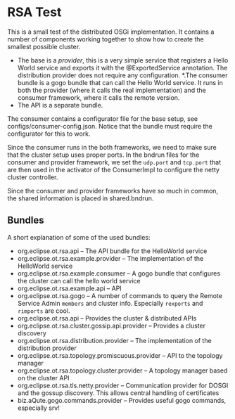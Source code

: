 # RSA Test

This is a small test of the distributed OSGi implementation. It contains a number of components working together
to show how to create the smallest possible cluster.

* The base is a _provider_, this is a very simple service that registers a Hello World service and exports
  it with the @ExportedService annotation. The distribution provider does not require any configuration.
*.The consumer bundle is a gogo bundle that can call the Hello World service. It runs in both the provider
  (where it calls the real implementation) and the consumer framework, where it calls the remote version.
* The API is a separate bundle.

The consumer contains a configurator file for the base setup, see configs/consumer-config.json. Notice that
the bundle must require the configurator for this to work.

Since the consumer runs in the both frameworks, we need to make sure that the cluster setup uses proper
ports. In the bndrun files for the consumer and provider framework, we set the `udp.port` and `tcp.port`
that are then used in the activator of the ConsumerImpl to configure the netty cluster controller.

Since the consumer and provider frameworks have so much in common, the shared information is placed in
shared.bndrun. 

## Bundles

A short explanation of some of the used bundles:

* org.eclipse.ot.rsa.api  – The API bundle for the HelloWorld service
* org.eclipse.ot.rsa.example.provider – The implementation of the HelloWorld service
* org.eclipse.ot.rsa.example.consumer – A gogo bundle that configures the cluster can call the hello world service
* org.eclipse.ot.rsa.example.api – API
* org.eclipse.ot.rsa.gogo – A number of commands to query the Remote Service Admin `members` and cluster info. Especially `rexports` and `rimports` are cool.
* org.eclipse.ot.rsa.api – Provides the cluster & distributed APIs
* org.eclipse.ot.rsa.cluster.gossip.api.provider – Provides a cluster discovery
* org.eclipse.ot.rsa.distribution.provider – The implementation of the distribution provider
* org.eclipse.ot.rsa.topology.promiscuous.provider – API to the topology manager
* org.eclipse.ot.rsa.topology.cluster.provider – A topology manager based on the cluster API
* org.eclipse.ot.rsa.tls.netty.provider – Communication provider for DOSGI and the gossup discovery. This allows central handling of certificates
* biz.aQute.gogo.commands.provider – Provides useful gogo commands, especially srv! 

